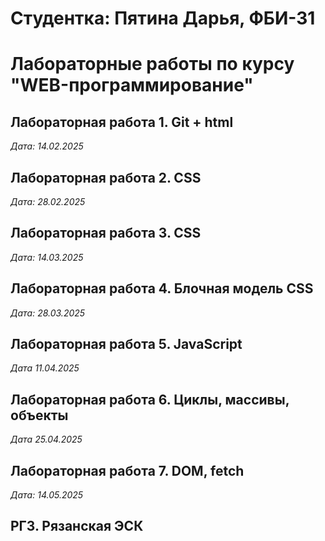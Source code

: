 # Студентка: Пятина Дарья, ФБИ-31

# Лабораторные работы по курсу "WEB-программирование"

## Лабораторная работа 1. Git + html 

*Дата: 14.02.2025*

## Лабораторная работа 2. CSS

*Дата: 28.02.2025*


## Лабораторная работа 3. CSS

*Дата: 14.03.2025*

## Лабораторная работа 4. Блочная модель CSS

*Дата: 28.03.2025* 

## Лабораторная работа 5. JavaScript 

*Дата 11.04.2025*

## Лабораторная работа 6. Циклы, массивы, объекты

*Дата 25.04.2025*

## Лабораторная работа 7. DOM, fetch

*Дата: 14.05.2025*

## РГЗ. Рязанская ЭСК 